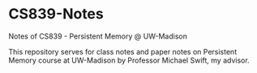 # CS839-Notes
Notes of CS839 - Persistent Memory @ UW-Madison


This repository serves for class notes and paper notes on Persistent Memory course at UW-Madison by Professor Michael Swift, my advisor.
